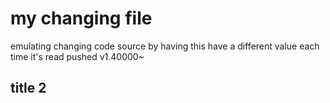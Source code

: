 # my changing file

emulating changing code source by having this have a different value each time it's read pushed
v1.40000~

## title 2
